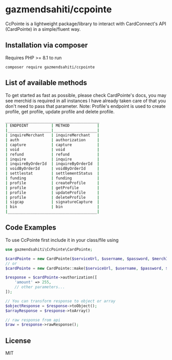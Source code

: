 # gazmendsahiti/ccpointe

CcPointe is a lightweight package/library  to interact with CardConnect's API (CardPointe) in a simple/fluent way.

## Installation via composer
Requires PHP >= 8.1 to run
```shell
composer require gazmendsahiti/ccpointe
```


## List of available methods

To get started as fast as possible, please check CardPointe's docs, you may see merchid is required in all instances I have already taken care of that you don't need to pass that parameter.
Note: Profile's endpoint is used to create profile, get profile, update profile and delete profile.
```sh
_________________________________________
| ENDPOINT          | METHOD            | 
|___________________|___________________|
| inquireMerchant   | inquireMerchant   |
| auth              | authorization     |
| capture           | capture           |
| void              | void              |
| refund            | refund            |
| inquire           | inquire           |
| inquireByOrderId  | inquireByOrderId  |
| voidByOrderId     | voidByOrderId     |
| settlestat        | settlementStatus  |
| funding           | funding           |
| profile           | createProfile     | 
| profile           | getProfile        |
| profile           | updateProfile     | 
| profile           | deleteProfile     | 
| sigcap            | signatureCapture  |
| bin               | bin               |
|_______________________________________|
```

## Code Examples
To use CcPointe first include it in your class/file using

```php
use gazmendsahiti\CcPointe\CardPointe;
```

```php
$cardPointe = new CardPointe($serviceUrl, $username, $password, $merchId);
// or
$cardPointe = new CardPointe::make($serviceUrl, $username, $password, $merchId);

$response = $cardPointe->authorization([
    'amount' => 255,
    // other parameters...
]);

// You can transform response to object or array
$objectResponse = $response->toObject();
$arrayResponse = $response->toArray()

// raw response from api
$raw = $response->rawResponse();
```

## License

MIT

